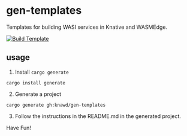 # gen-templates
Templates for building WASI services in Knative and WASMEdge.

[![Build Template](https://github.com/knawd/gen-templates/actions/workflows/build.yaml/badge.svg)](https://github.com/knawd/gen-templates/actions/workflows/build.yaml)

## usage

1. Install `cargo generate`
```
cargo install generate
```

2. Generate a project
```
cargo generate gh:knawd/gen-templates
```

3. Follow the instructions in the README.md in the generated project.

Have Fun!
